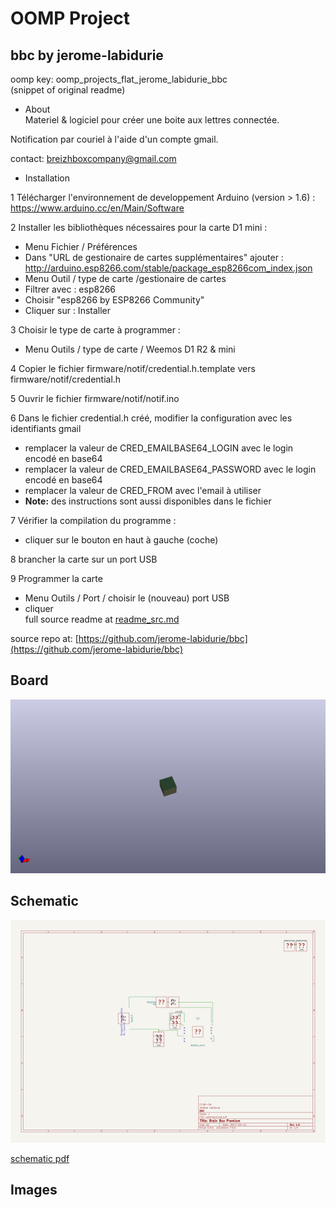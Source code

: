 # OOMP Project  
## bbc  by jerome-labidurie  
  
oomp key: oomp_projects_flat_jerome_labidurie_bbc  
(snippet of original readme)  
  
- About  
Materiel & logiciel pour créer une boite aux lettres connectée.  
  
Notification par couriel à l'aide d'un compte gmail.  
  
contact: breizhboxcompany@gmail.com  
  
- Installation  
  
1 Télécharger l'environnement de developpement Arduino (version > 1.6) : https://www.arduino.cc/en/Main/Software  
  
2 Installer les bibliothèques nécessaires pour la carte D1 mini :  
 * Menu Fichier / Préférences  
 * Dans "URL de gestionaire de cartes supplémentaires" ajouter : http://arduino.esp8266.com/stable/package_esp8266com_index.json  
 * Menu Outil / type de carte /gestionaire de cartes  
 * Filtrer avec : esp8266  
 * Choisir "esp8266 by ESP8266 Community"  
 * Cliquer sur : Installer  
  
3 Choisir le type de carte à programmer :  
 * Menu Outils / type de carte / Weemos D1 R2 & mini  
  
4 Copier le fichier firmware/notif/credential.h.template vers firmware/notif/credential.h  
  
5 Ouvrir le fichier firmware/notif/notif.ino  
  
6 Dans le fichier credential.h créé, modifier la configuration avec les identifiants gmail  
 * remplacer la valeur de CRED_EMAILBASE64_LOGIN avec le login encodé en base64  
 * remplacer la valeur de CRED_EMAILBASE64_PASSWORD avec le login encodé en base64  
 * remplacer la valeur de CRED_FROM avec l'email à utiliser  
 * **Note:** des instructions sont aussi disponibles dans le fichier  
  
7 Vérifier la compilation du programme :  
 * cliquer sur le bouton en haut à gauche (coche)  
  
8 brancher la carte sur un port USB  
  
9 Programmer la carte  
 * Menu Outils / Port / choisir le (nouveau) port USB  
 * cliquer  
  full source readme at [readme_src.md](readme_src.md)  
  
source repo at: [https://github.com/jerome-labidurie/bbc](https://github.com/jerome-labidurie/bbc)  
## Board  
  
[![working_3d.png](working_3d_600.png)](working_3d.png)  
## Schematic  
  
[![working_schematic.png](working_schematic_600.png)](working_schematic.png)  
  
[schematic pdf](working_schematic.pdf)  
## Images  
